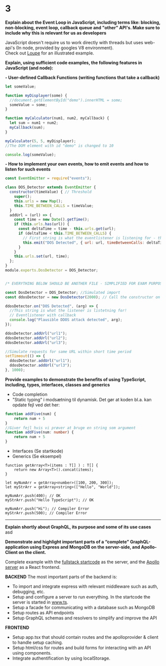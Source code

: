 # 3

**Explain about the Event Loop in JavaScript, including terms like: blocking, non-blocking, event loop, callback queue and "other" API's. Make sure to include why this is relevant for us as developers**

JavaScript doesn't require us to work directly with threads but uses web-api's (In node, provided by googles V8 environment).  
Check out [Loupe](http://latentflip.com/loupe/) for an illustrated example.

**Explain, using sufficient code examples, the following features in JavaScript (and node):**

**- User-defined Callback Functions (writing functions that take a callback)**

```javascript
let someValue;

function myDisplayer(some) {
  //document.getElementById("demo").innerHTML = some;
  someValue = some;
}

function myCalculator(num1, num2, myCallback) {
  let sum = num1 + num2;
  myCallback(sum);
}

myCalculator(5, 5, myDisplayer);
//The DOM element with id "demo" is changed to 10

console.log(someValue);
```

**- How to implement your own events, how to emit events and how to listen for such events**

```javascript
const EventEmitter = require("events");

class DOS_Detector extends EventEmitter {
  constructor(timeValue) { // Threshold
    super();
    this.urls = new Map();
    this.TIME_BETWEEN_CALLS = timeValue;
  }
  addUrl = (url) => {
    const time = new Date().getTime();
    if (this.urls.has(url)) {
      const deltaTime = time - this.urls.get(url);
      if (deltaTime < this.TIME_BETWEEN_CALLS) {
        // First string is what the eventlistener is listening for - they have to match!
        this.emit("DOS Detected", { url: url, timeBetweenCalls: deltaTime });
      }
    }
    this.urls.set(url, time);
  };
}
module.exports.DosDetector = DOS_Detector;


/* EVERYTHING BELOW SHOULD BE ANOTHER FILE - SIMPLIFIED FOR EXAM PURPOSES */

const DosDetector = DOS_Detector; //Simulated import
const ddosDetector = new DosDetector(2000); // Call the constructor on the new obj.

ddosDetector.on("DOS Detected", (arg) => {
  //This string is what the listener is listetning for!
  // Eventlistener with callback
  console.log("Plausible DDOS attack detected", arg);
});

ddosDetector.addUrl("url1");
ddosDetector.addUrl("url2");
ddosDetector.addUrl("url3");

//Simulate requests for same URL within short time period
setTimeout(() => {
  ddosDetector.addUrl("url1");
  ddosDetector.addUrl("url3");
}, 1000);
```

**Provide examples to demonstrate the benefits of using TypeScript, including, types, interfaces, classes and generics**  
- Code completion
- "Static typing" i modsætning til dynamisk. Det gør at koden bl.a. kan opdate fejl ved det her:

```typescript
function addFive(num) {
    return num + 5
}
//Giver fejl hvis vi prøver at bruge en string som argument
function addFive(num: number) {
    return num + 5
}
```
- Interfaces (Se startkode)
- Generics (Se eksempel)
```
function getArray<T>(items : T[] ) : T[] {
    return new Array<T>().concat(items);
}

let myNumArr = getArray<number>([100, 200, 300]);
let myStrArr = getArray<string>(["Hello", "World"]);

myNumArr.push(400); // OK
myStrArr.push("Hello TypeScript"); // OK

myNumArr.push("Hi"); // Compiler Error
myStrArr.push(500); // Compiler Error
```

---

**Explain shortly about GraphQL, its purpose and some of its use cases**  
asd

**Demonstrate and highlight important parts of a “complete” GraphQL-application using Express and MongoDB on the server-side, and Apollo-Client on the client.**

Complete example with the [fullstack startcode](https://github.com/micklarsen/FullstackTS_Startcode) as the server, and the [Apollo server](https://github.com/micklarsen/4sem_fullstack_js_ts/tree/main/Period%203/Week%202/apollov2) as a React frontend. 

**BACKEND**
The most important parts of the backend is: 
- To import and integrate express with relevant middleware such as auth, debugging, etc. 
- Setup and configure a server to run everything. In the startcode the server is started in www.ts.
- Setup a facade for communicating with a database such as MongoDB
- Setup routes as API endpoints 
- Setup GraphQL schemas and resolvers to simplify and improve the API

**FRONTEND**
- Setup app.tsx that should contain routes and the apolloprovider & client to handle setup caching.
- Setup html/css for routes and build forms for interacting with an API using components.
- Integrate authentification by using localStorage.

